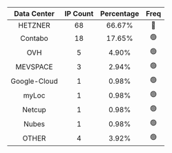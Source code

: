 | Data Center | IP Count | Percentage | Freq |
|:------------:|:--------:|:-----------:|:-----:|
| HETZNER | 68 | 66.67% | 🔴 |
| Contabo | 18 | 17.65% | 🟢 |
| OVH | 5 | 4.90% | 🟢 |
| MEVSPACE | 3 | 2.94% | 🟢 |
| Google-Cloud | 1 | 0.98% | 🟢 |
| myLoc | 1 | 0.98% | 🟢 |
| Netcup | 1 | 0.98% | 🟢 |
| Nubes | 1 | 0.98% | 🟢 |
| OTHER | 4 | 3.92% | 🟢 |